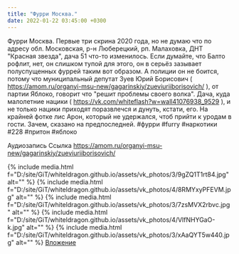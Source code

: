 ```yaml
---
title: "Фурри Москва."
date: 2022-01-22 03:45:00 +0300
---
```


Фурри Москва.
Первые три скрина 2020 года, но не думаю что по адресу обл. Московская, р-н Люберецкий, рп. Малаховка, ДНТ "Красная звезда", дача 51 что-то изменилось. Если думайте, что Балто рофлит, нет, он слишком тупой для этого, он в серьёз зазывает полуспущенных фуррей таким вот образом. А полиции он не боится, потому что муниципальный депутат Зуев Юрий Борисович ( https://amom.ru/organyi-msu-new/gagarinskiy/zueviuriiborisovich/ ), от партии Яблоко, говорит что "решит проблемы своего волка". Дача, куда малолетние нацики ( https://vk.com/whiteflash?w=wall41076938_9529 ), и не только нацики приходят поразвлечся и дунуть, кстати, его.
На крайней фотке лис Арон, который не удержался, чтоб прийти к уродам в гости. Зачем, сказано на предпоследней.
#фурри #furry #наркотики #228 #притон #яблоко


Аудиозапись
Ссылка
https://amom.ru/organyi-msu-new/gagarinskiy/zueviuriiborisovich/

{% include media.html f="D:/site/GiT/whiteldragon.github.io/assets/vk_photos/3/9gZQ1T1rt84.jpg" alt="" %}
{% include media.html f="D:/site/GiT/whiteldragon.github.io/assets/vk_photos/4/8RMYxyPFEVM.jpg" alt="" %}
{% include media.html f="D:/site/GiT/whiteldragon.github.io/assets/vk_photos/3/7zsMVX2rbvc.jpg" alt="" %}
{% include media.html f="D:/site/GiT/whiteldragon.github.io/assets/vk_photos/4/VlfNHYGaO-k.jpg" alt="" %}
{% include media.html f="D:/site/GiT/whiteldragon.github.io/assets/vk_photos/3/xAaQYT5w440.jpg" alt="" %}
[Вложение](https://amom.ru/organyi-msu-new/gagarinskiy/zueviuriiborisovich/)
